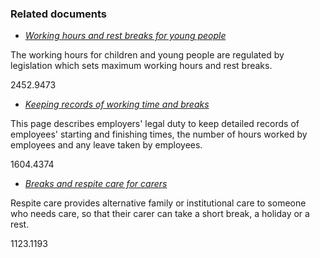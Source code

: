 ###  Related documents

  * [ _Working hours and rest breaks for young people_ ](/en/employment/starting-work-and-changing-job/young-people-at-work/working-hours-rest-breaks-young-people/)

The working hours for children and young people are regulated by legislation
which sets maximum working hours and rest breaks.

2452.9473

  * [ _Keeping records of working time and breaks_ ](/en/employment/employment-rights-and-conditions/hours-of-work/employment-working-time-records/)

This page describes employers' legal duty to keep detailed records of
employees' starting and finishing times, the number of hours worked by
employees and any leave taken by employees.

1604.4374

  * [ _Breaks and respite care for carers_ ](/en/health/health-services/health-services-for-people-with-disabilities/respite-care/)

Respite care provides alternative family or institutional care to someone who
needs care, so that their carer can take a short break, a holiday or a rest.

1123.1193
